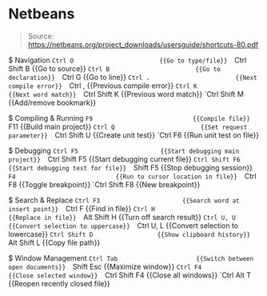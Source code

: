# Netbeans

> Source: https://netbeans.org/project_downloads/usersguide/shortcuts-80.pdf

$ Navigation
    `Ctrl O                        {{Go to type/file}} 
    `Ctrl Shift B                  {{Go to source}} 
    `Ctrl B                        {{Go to declaration}} 
    `Ctrl G                        {{Go to line}} 
    `Ctrl .                        {{Next compile error}} 
    `Ctrl ,                        {{Previous compile error}} 
    `Ctrl K                        {{Next word match}} 
    `Ctrl Shift K                  {{Previous word match}} 
    `Ctrl Shift M                  {{Add/remove bookmark}} 

$ Compiling & Running
    `F9                            {{Compile file}} 
    `F11                           {{Build main project}} 
    `Ctrl Q                        {{Set request parameter}} 
    `Ctrl Shift U                  {{Create unit test}} 
    `Ctrl F6                       {{Run unit test on file}} 

$ Debugging
    `Ctrl F5                       {{Start debugging main project}} 
    `Ctrl Shift F5                 {{Start debugging current file}} 
    `Ctrl Shift F6                 {{Start debugging test for file}} 
    `Shift F5                      {{Stop debugging session}} 
    `F4                            {{Run to cursor location in file}} 
    `Ctrl F8                       {{Toggle breakpoint}} 
    `Ctrl Shift F8                 {{New breakpoint}} 

$ Search & Replace
    `Ctrl F3                       {{Search word at insert point}} 
    `Ctrl F                        {{Find in file}} 
    `Ctrl H                        {{Replace in file}} 
    `Alt Shift H                   {{Turn off search result}} 
    `Ctrl U, U                     {{Convert selection to uppercase}} 
    `Ctrl U, L                     {{Convert selection to lowercase}} 
    `Ctrl Shift D                  {{Show clipboard history}} 
    `Alt Shift L                   {{Copy file path}} 

$ Window Management
    `Ctrl Tab                      {{Switch between open documents}} 
    `Shift Esc                     {{Maximize window}} 
    `Ctrl F4                       {{Close selected window}} 
    `Ctrl Shift F4                 {{Close all windows}} 
    `Ctrl Alt T                    {{Reopen recently closed file}} 

